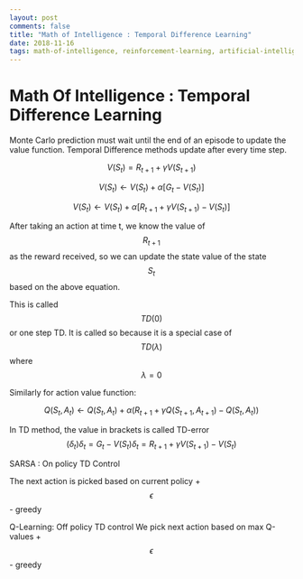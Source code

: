 ```yaml
---
layout: post
comments: false
title: "Math of Intelligence : Temporal Difference Learning"
date: 2018-11-16
tags: math-of-intelligence, reinforcement-learning, artificial-intelligence
---
```


# Math Of Intelligence : Temporal Difference Learning

Monte Carlo prediction must wait until the end of an episode to update the value function. Temporal Difference methods update after every time step.

$$
\begin{equation}
V(S_{t}) = R_{t+1} + \gamma V(S_{t+1})
\end{equation}
$$

$$
\begin{equation}
V(S_t) \leftarrow V(S_t) + \alpha[G_t - V(S_t)]
\end{equation}
$$

$$
\begin{equation}
V(S_t) \leftarrow V(S_t) + \alpha[R_{t+1} + \gamma V(S_{t+1})-V(S_t)]
\end{equation}
$$

After taking an action at time t, we know the value of $$ R_{t+1} $$ as the reward received, so we can update the state value of the state $$ S_t $$ based on the above equation.

This is called $$ TD(0) $$ or one step TD. It is called so because it is a special case of $$ TD(\lambda) $$ where $$ \lambda=0 $$

Similarly for action value function:

$$
Q(S_t, A_t) \leftarrow Q(S_t, A_t) + \alpha(R_{t+1} + \gamma Q(S_{t+1}, A_{t+1}) - Q(S_t, A_t))
$$

In TD method, the value in brackets is called TD-error $$(\delta_{t})
\delta_t = G_t - V(S_t)
\delta_t = R_{t+1} + \gamma V(S_{t+1}) - V(S_t)
$$

SARSA : On policy TD Control

The next action is picked based on current policy + $$\epsilon$$ - greedy

Q-Learning: Off policy TD control
We pick next action based on max Q-values + $$\epsilon$$ - greedy
